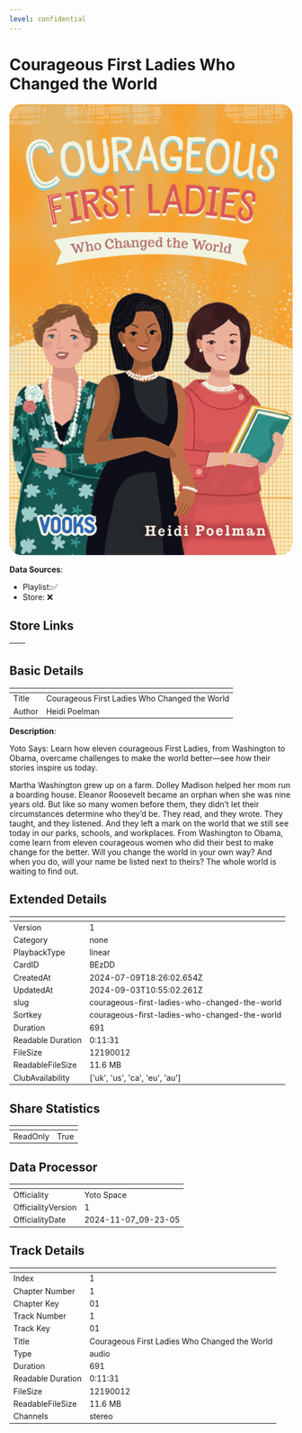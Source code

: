 ```yaml
---
level: confidential
---
```

# Courageous First Ladies Who Changed the World

![card_[BEzDD].png](../../img/cards/card_[BEzDD].png)

**Data Sources**: 

- Playlist:✅
- Store: ❌


## Store Links

| <!-- --> | <!-- --> |
| - | - |


## Basic Details

| <!-- --> | <!-- --> |
| - | - |
| Title | Courageous First Ladies Who Changed the World |
| Author | Heidi Poelman |

**Description**:

Yoto Says: Learn how eleven courageous First Ladies, from Washington to Obama, overcame challenges to make the world better—see how their stories inspire us today.

Martha Washington grew up on a farm. Dolley Madison helped her mom run a boarding house. Eleanor Roosevelt became an orphan when she was nine years old. But like so many women before them, they didn’t let their circumstances determine who they’d be. They read, and they wrote. They taught, and they listened. And they left a mark on the world that we still see today in our parks, schools, and workplaces. From Washington to Obama, come learn from eleven courageous women who did their best to make change for the better. Will you change the world in your own way? And when you do, will your name be listed next to theirs? The whole world is waiting to find out.


## Extended Details

| <!-- --> | <!-- --> |
| - | - |
| Version | 1 |
| Category | none |
| PlaybackType | linear |
| CardID | BEzDD |
| CreatedAt | 2024-07-09T18:26:02.654Z |
| UpdatedAt | 2024-09-03T10:55:02.261Z |
| slug | courageous-first-ladies-who-changed-the-world |
| Sortkey | courageous-first-ladies-who-changed-the-world |
| Duration | 691 |
| Readable Duration | 0:11:31 |
| FileSize | 12190012 |
| ReadableFileSize | 11.6 MB |
| ClubAvailability | ['uk', 'us', 'ca', 'eu', 'au'] |


## Share Statistics

| <!-- --> | <!-- --> |
| - | - |
| ReadOnly | True |


## Data Processor

| <!-- --> | <!-- --> |
| - | - |
| Officiality | Yoto Space
| OfficialityVersion | 1
| OfficialityDate | 2024-11-07_09-23-05


## Track Details

| <!-- --> | <!-- --> |
| - | - |
| Index | 1 |
| Chapter Number | 1 |
| Chapter Key | 01 |
| Track Number | 1 |
| Track Key | 01 |
| Title | Courageous First Ladies Who Changed the World |
| Type | audio |
| Duration | 691 |
| Readable Duration | 0:11:31 |
| FileSize | 12190012 |
| ReadableFileSize | 11.6 MB |
| Channels | stereo |

